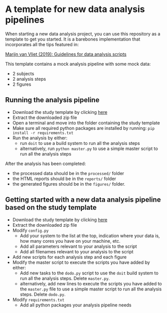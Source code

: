 # A template for new data analysis pipelines

When starting a new data analysis project, you can use this repository as a template to get you started.
It is a barebones implementation that incorporates all the tips featured in:

[Marijn van Vliet (2019): Guidelines for data analysis scripts](https://arxiv.org/abs/1904.06163)

This template contains a mock analysis pipeline with some mock data:
 * 2 subjects
 * 2 analysis steps
 * 2 figures

## Running the analysis pipeline
* Download the study template by clicking [here](https://github.com/AaltoImagingLanguage/study_template/archive/master.zip)
* Extract the downloaded zip file
* Open a terminal and move into the folder containing the study template
* Make sure all required python packages are installed by running: `pip install -r requirements.txt`
* Run the analysis by either:
  * run `doit` to use a build system to run all the analysis steps
  * alternatively, run `python master.py` to use a simple master script to run all the analysis steps
  
After the analysis has been completed:
 * the processed data should be in the `processed/` folder
 * the HTML reports should be in the `reports/` folder
 * the generated figures should be in the `figures/` folder.

## Getting started with a new data analysis pipeline based on the study template
* Download the study template by clicking [here](https://github.com/AaltoImagingLanguage/study_template/archive/master.zip)
* Extract the downloaded zip file
* Modify `config.py`
  * Add your system to the list at the top, indication where your data is, how many cores you have on your machine, etc.
  * Add all parameters relevant to your analysis to the script
  * Add all filenames relevant to your analysis to the script
* Add new scripts for each analysis step and each figure
* Modify the master script to execute the scripts you have added by either:
  * Add new tasks to the `dodo.py` script to use the `doit` build system to run all the analysis steps. Delete `master.py`.
  * alternatively, add new lines to execute the scripts you have added to the `master.py` file to use a simple master script to run all the analysis steps. Delete `dodo.py`.
* Modify `requirements.txt`
  * Add all python packages your analysis pipeline needs

